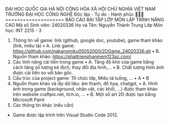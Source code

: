 ĐẠI HỌC QUỐC GIA HÀ NỘI	CỘNG HÒA XÃ HỘI CHỦ NGHĨA VIỆT NAM
	TRƯỜNG ĐẠI HỌC CÔNG NGHỆ	Độc lập - Tự do - Hạnh phúc
		====================
BÁO CÁO BÀI TẬP LỚP MÔN LẬP TRÌNH NÂNG CAO
Mã số Sinh viên: 24020336                       Họ và Tên: Nguyễn Thành Trung 
Lớp Môn học: INT 2215 - 3
1.	Thông tin về game: link (github, google doc, youtube), game tham khảo (link, miêu tả) 
•	A. Link game: https://github.com/nakanomiku05052000/2DGame_24020336.git
•	B. Nguồn tham khảo: https://phattrienphanmem123az.com/
2.	Các tính năng cải tiến trong game
•	A. Tăng độ khó của game bằng cách tăng số lượng kẻ địch, thay đổi địa hình,...
•	B. Chất lượng hình ảnh được cải tiến so với bản gốc.
3.	Cấu trúc của project game: Tổ chức lớp, Miêu tả luồng, …
•	A
•	B
4.	Nguồn tham khảo và lấy dữ liệu: âm thanh, đồ họa, chatgpt, 
•	A. Hình ảnh trong game (background, nhân vật, các khối, ...) được tham khảo trên website craftpix.net, itch.io, ...
•	B. Một số art 2D được tạo bằng Microsoft Paint
5.	Các thông tin khác (nếu cần)
-	Game được lập trình trên Visual Studio Code 2012.


